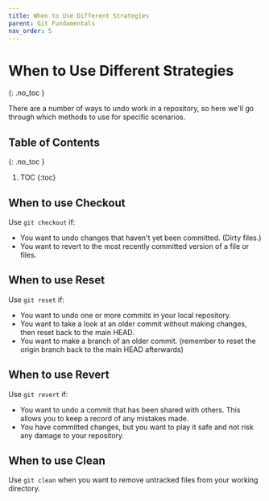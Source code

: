 ```yaml
---
title: When to Use Different Strategies
parent: Git Fundamentals
nav_order: 5
---
```


<!-- prettier-ignore-start -->
# When to Use Different Strategies
{: .no_toc }

There are a number of ways to undo work in a repository, so here we'll go through which methods to use for specific scenarios.

## Table of Contents
{: .no_toc }

1. TOC
{:toc}

<!-- prettier-ignore-end -->


## When to use Checkout
Use ```git checkout``` if: 
- You want to undo changes that haven't yet been committed. (Dirty files.)
- You want to revert to the most recently committed version of a file or files.


## When to use Reset

Use ```git reset``` if: 
- You want to undo one or more commits in your local repository.
- You want to take a look at an older commit without making changes, then reset back to the main HEAD.
- You want to make a branch of an older commit. (remember to reset the origin branch back to the main HEAD afterwards)


## When to use Revert
Use ```git revert``` if:
- You want to undo a commit that has been shared with others. This allows you to keep a record of any mistakes made.
- You have committed changes, but you want to play it safe and not risk any damage to your repository.


## When to use Clean
Use ```git clean``` when you want to remove untracked files from your working directory.